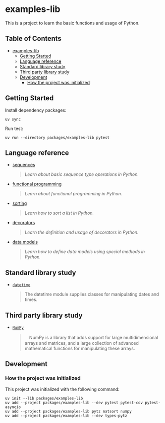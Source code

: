 # examples-lib

This is a project to learn the basic functions and usage of Python.

## Table of Contents <!-- omit in toc -->

- [examples-lib](#examples-lib)
  - [Getting Started](#getting-started)
  - [Language reference](#language-reference)
  - [Standard library study](#standard-library-study)
  - [Third party library study](#third-party-library-study)
  - [Development](#development)
    - [How the project was initialized](#how-the-project-was-initialized)

## Getting Started  

Install dependency packages:

```shell
uv sync
```

Run test:

```shell
uv run --directory packages/examples-lib pytest 
```

## Language reference

- [sequences](./tests/references/sequences/)
  > *Learn about basic sequence type operations in Python.*
- [functional programming](./tests/references/functionals/)
  > *Learn about functional programming in Python.*
- [sorting](./tests/references/sorting/)
  > *Learn how to sort a list in Python.*
- [decorators](./tests/references/decorators/)
  > *Learn the definition and usage of decorators in Python.*
- [data models](./tests/references/data_models/)
  > *Learn how to define data models using special methods in Python.*

## Standard library study

- [`datetime`](./tests/libraries/datetime/)
  > The datetime module supplies classes for manipulating dates and times.

## Third party library study

- [`NumPy`](./tests/libraries/numpy/)
  >　NumPy is a library that adds support for large multidimensional arrays and matrices, and a large collection of advanced mathematical functions for manipulating these arrays.

## Development

### How the project was initialized

This project was initialized with the following command:

```shell
uv init --lib packages/examples-lib
uv add --project packages/examples-lib --dev pytest pytest-cov pytest-asyncio 
uv add --project packages/examples-lib pytz natsort numpy
uv add --project packages/examples-lib --dev types-pytz
```

